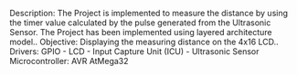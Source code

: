 Description: 
The Project is implemented to measure the distance by using the timer value calculated by the pulse generated from the Ultrasonic Sensor. The Project has been implemented using layered architecture model.. 
Objective: Displaying the measuring distance on the 4x16 LCD.. 
Drivers: GPIO - LCD - Input Capture Unit (ICU) - Ultrasonic Sensor
Microcontroller: AVR AtMega32
